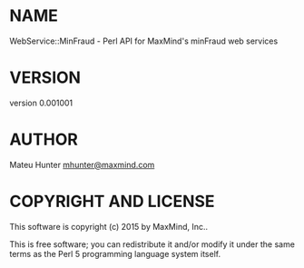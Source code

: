 # NAME

WebService::MinFraud - Perl API for MaxMind's minFraud web services

# VERSION

version 0.001001

# AUTHOR

Mateu Hunter <mhunter@maxmind.com>

# COPYRIGHT AND LICENSE

This software is copyright (c) 2015 by MaxMind, Inc..

This is free software; you can redistribute it and/or modify it under
the same terms as the Perl 5 programming language system itself.
